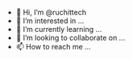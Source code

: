 - 👋 Hi, I’m @ruchittech
- 👀 I’m interested in ...
- 🌱 I’m currently learning ...
- 💞️ I’m looking to collaborate on ...
- 📫 How to reach me ...

<!---
ruchittech/ruchittech is a ✨ special ✨ repository because its `README.md` (this file) appears on your GitHub profile.
You can click the Preview link to take a look at your changes.
--->
